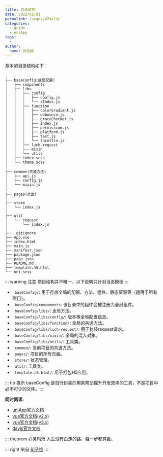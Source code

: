 ```yaml
---
title: 目录结构
date: 2022/01/01
permalink: /pages/474a1d/
categories: 
  - guide
  - uniApp
tags: 
  - 
author: 
  name: 张牧楠
---
```


基本的目录结构如下：
```
.
├── baseConfig(底层配置)
│   ├── components
│   ├── libs
│   │   ├── config
│   │   │   ├── config.js
│   │   │   └── zIndex.js
│   │   ├── function
│   │   │   ├── colorGradient.js
│   │   │   ├── debounce.js
│   │   │   ├── graceChecker.js
│   │   │   ├── index.js
│   │   │   ├── permission.js
│   │   │   ├── platform.js
│   │   │   ├── test.js
│   │   │   └── throttle.js
│   │   ├── luch-request
│   │   ├── mixin
│   │   └── utils
│   ├── index.scss
│   └── theme.scss
│
├── common(共通方法)
│   ├── api.js
│   ├── config.js
│   └── mixin.js
│
├── pages(页面)
│
├── store
│   └── index.js
│
├── util
│   └── request
│       └── index.js
│
├── .gitignore
├── App.vue
├── index.html
├── main.js
├── manifest.json
├── package.json
├── page.json
├── README.md
├── template.h5.html
└── uni.scss
```
::: warning 注意
项目结构并不唯一，以下说明只针对当面模板
:::
- `` baseConfig/``: 用于存放全局的配置、方法、组件、静态资源等（适用于所有项目）。
- `` baseConfig/components``: 该目录中的组件会被注册为全局组件。
- `` baseConfig/libs/``: 全局方法。
- `` baseConfig/libs/config/``: 版本等全局配置信息。
- `` baseConfig/libs/function/``: 全局的共通方法。
- `` baseConfig/libs/luch-request/``: 用于封装request请求。
- `` baseConfig/libs/mixin/``: 全局的混入对象。
- `` baseConfig/libs/utils/``: 工具类。
- `` common/``: 当前项目的共通方法。
- `` pages/``: 项目的所有页面。
- `` store/``: 状态管理。
- `` util/``: 工具类。
- `` template.h5.html/``: 用于打包H5应用。

::: tip 提示
baseConfig 是自行封装的用来帮助提升开发效率的工具，不是项目中必不可少的文件。
:::

**同时阅读:**
- [uniApp官方文档](https://uniapp.dcloud.io/)
- [vue官方文档(v2.x)](https://cn.vuejs.org/index.html)
- [vue官方文档(v3.x)](https://v3.cn.vuejs.org/)
- [dayjs官方文档](https://dayjs.fenxianglu.cn/category/#node-js)


::: theorem 心灵鸡汤
人生没有白走的路，每一步都算数。

::: right
来自 [句子控](https://www.juzikong.com/tags/%E5%8A%B1%E5%BF%97)
:::

